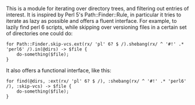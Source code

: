 This is a module for iterating over directory trees, and filtering out entries of interest. It is inspired by Perl 5's Path::Finder::Rule, in particular it tries to iterate as lazy as possible and offers a fluent interface. For example, to lazily find perl 6 scripts, while skipping over versioning files in a certain set of directories one could do:

```
for Path::Finder.skip-vcs.ext(rx/ 'pl' 6? $ /).shebang(rx/ ^ '#!' .* 'perl6' /).in(@dirs) -> $file {
	do-something($file);
}
```

It also offers a functional interface, like this:

```
for find(@dirs, :ext(rx/ 'pl' 6? $ /), :shebang(rx/ ^ '#!' .* 'perl6' /), :skip-vcs) -> $file {
	do-something($file);
}
```
